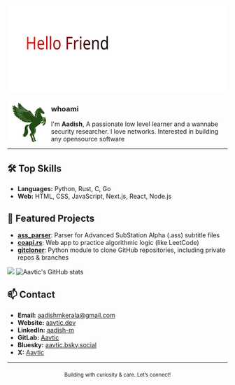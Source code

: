 <p align="left">
    <picture>
      <source media="(prefers-color-scheme: dark)" srcset="resources/hello_friend_dark.svg">
      <source media="(prefers-color-scheme: light)" srcset="resources/hellofriend.svg">
      <img alt="Flickering" src="resources/hellofriend.svg" width="600" height="200" style="max-width: 100%;">
    </picture>
</p>

<picture>
  <source media="(prefers-color-scheme: dark)" srcset="resources/pegasus.svg">
  <source media="(prefers-color-scheme: light)" srcset="resources/pegasus_light.svg">
  <img align="left" alt="Pegasus" src="resources/pegasus_light.svg" width="100" height="100" style="max-width: 100%;">
</picture>

### whoami

I'm **Aadish**, A passionate low level learner and a wannabe security researcher. I love networks. Interested in building any opensource software

---
## 🛠️ Top Skills

- **Languages:** Python, Rust, C, Go  
- **Web:** HTML, CSS, JavaScript, Next.js, React, Node.js

## 🚀 Featured Projects

- [**ass_parser**](https://github.com/Aavtic/ass_parser): Parser for Advanced SubStation Alpha (.ass) subtitle files
- [**coapi.rs**](https://github.com/Aavtic/coapi.rs): Web app to practice algorithmic logic (like LeetCode)
- [**gitcloner**](https://github.com/Aavtic/gitcloner): Python module to clone GitHub repositories, including private repos & branches


![](https://github-readme-stats.vercel.app/api/top-langs/?username=aavtic&layout=compact&langs_count=10&theme=transparent)
![Aavtic's GitHub stats](https://github-readme-stats.vercel.app/api?username=Aavtic&show_icons=true&theme=transparent)

## 📫 Contact

- **Email:** [aadishmkerala@gmail.com](mailto:aadishmkerala@gmail.com)
- **Website:** [aavtic.dev](https://aavtic.dev)
- **LinkedIn:** [aadish-m](https://www.linkedin.com/in/aadish-m)
- **GitLab:** [Aavtic](https://gitlab.com/aavtic)
- **Bluesky:** [aavtic.bsky.social](https://aavtic.bsky.social/)
- **X:** [Aavtic](https://x.com/aavtic)

---

<div align="center">
  <sub>Building with curiosity &amp; care. Let’s connect!</sub>
</div>

